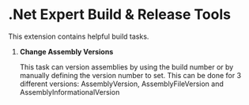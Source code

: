 # .Net Expert Build & Release Tools
This extension contains helpful build tasks.

1. **Change Assembly Versions**

	This task can version assemblies by using the build number or by manually defining the version number to set.
	This can be done for 3 different versions: AssemblyVersion, AssemblyFileVersion and AssemblyInformationalVersion
